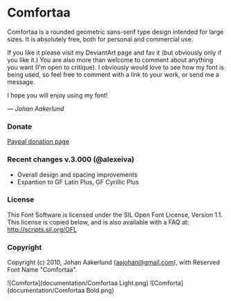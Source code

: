 # Comfortaa


Comfortaa is a rounded geometric sans-serif type design intended for large sizes. It is absolutely free, both for personal and commercial use.

If you like it please visit my DeviantArt page and fav it (but obviously only if you like it.) You are also more than welcome to comment about anything you want (I'm open to critique). I obviously would love to see how my font is being used, so feel free to comment with a link to your work, or send me a message.

I hope you will enjoy using my font!

*— Johan Aakerlund*

### Donate

[Paypal donation page](https://www.paypal.com/dk/cgi-bin/webscr?cmd=_flow&SESSION=2VE9sFtyVTcbp-E0fO9DJfr7kwAKvgJuMDIWg2-DMgqbQHjWMnBTBTdFY48&dispatch=5885d80a13c0db1f8e263663d3faee8d4fe1dd75ca3bd4f11d72275b28239088)

### Recent changes v.3.000 (@alexeiva)

* Overall design and spacing improvements
* Expantion to GF Latin Plus, GF Cyrillic Plus

### License

This Font Software is licensed under the SIL Open Font License, Version 1.1.
This license is copied below, and is also available with a FAQ at:
http://scripts.sil.org/OFL

### Copyright

Copyright (c) 2010, Johan Aakerlund (aajohan@gmail.com),
with Reserved Font Name "Comfortaa".

![Comforta](documentation/Comfortaa Light.png)
![Comforta](documentation/Comfortaa Bold.png)

